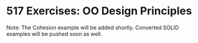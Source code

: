 # 517 Exercises: OO Design Principles

Note: The Cohesion example will be added shortly. Converted SOLID examples will be pushed soon as well.
